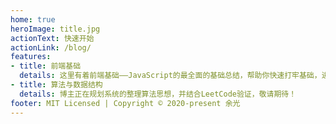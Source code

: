```yaml
---
home: true
heroImage: title.jpg
actionText: 快速开始
actionLink: /blog/
features:
- title: 前端基础
  details: 这里有着前端基础——JavaScript的最全面的基础总结，帮助你快速打牢基础，进阶高级前端指日可待！
- title: 算法与数据结构
  details: 博主正在规划系统的整理算法思想，并结合LeetCode验证，敬请期待！
footer: MIT Licensed | Copyright © 2020-present 余光
---
```


